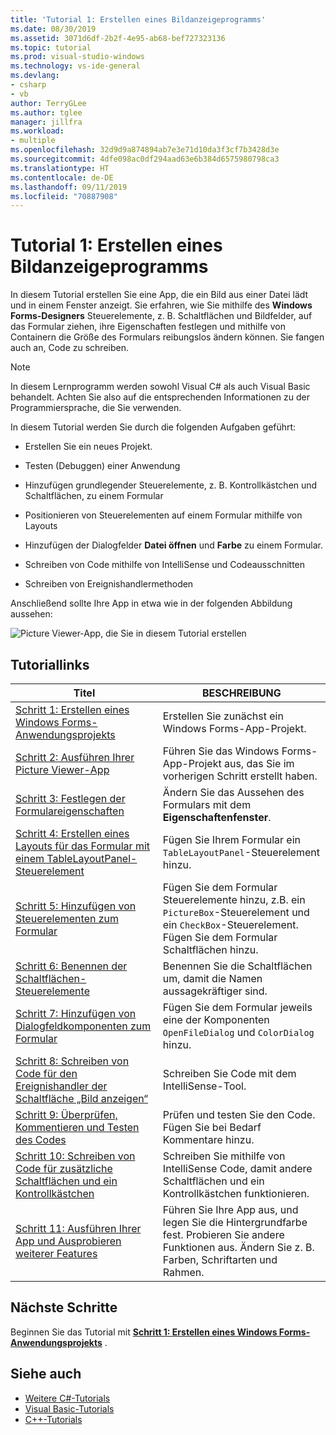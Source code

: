 ```yaml
---
title: 'Tutorial 1: Erstellen eines Bildanzeigeprogramms'
ms.date: 08/30/2019
ms.assetid: 3071d6df-2b2f-4e95-ab68-bef727323136
ms.topic: tutorial
ms.prod: visual-studio-windows
ms.technology: vs-ide-general
ms.devlang:
- csharp
- vb
author: TerryGLee
ms.author: tglee
manager: jillfra
ms.workload:
- multiple
ms.openlocfilehash: 32d9d9a874894ab7e3e71d10da3f3cf7b3428d3e
ms.sourcegitcommit: 4dfe098ac0df294aad63e6b384d6575980798ca3
ms.translationtype: HT
ms.contentlocale: de-DE
ms.lasthandoff: 09/11/2019
ms.locfileid: "70887908"
---
```

# <a name="tutorial-1-create-a-picture-viewer"></a>Tutorial 1: Erstellen eines Bildanzeigeprogramms

In diesem Tutorial erstellen Sie eine App, die ein Bild aus einer Datei lädt und in einem Fenster anzeigt. Sie erfahren, wie Sie mithilfe des **Windows Forms-Designers** Steuerelemente, z. B. Schaltflächen und Bildfelder, auf das Formular ziehen, ihre Eigenschaften festlegen und mithilfe von Containern die Größe des Formulars reibungslos ändern können. Sie fangen auch an, Code zu schreiben.

> [!NOTE]
> In diesem Lernprogramm werden sowohl Visual C# als auch Visual Basic behandelt. Achten Sie also auf die entsprechenden Informationen zu der Programmiersprache, die Sie verwenden.

In diesem Tutorial werden Sie durch die folgenden Aufgaben geführt:

* Erstellen Sie ein neues Projekt.

* Testen (Debuggen) einer Anwendung

* Hinzufügen grundlegender Steuerelemente, z. B. Kontrollkästchen und Schaltflächen, zu einem Formular

* Positionieren von Steuerelementen auf einem Formular mithilfe von Layouts

* Hinzufügen der Dialogfelder **Datei öffnen** und **Farbe** zu einem Formular.

* Schreiben von Code mithilfe von IntelliSense und Codeausschnitten

* Schreiben von Ereignishandlermethoden

Anschließend sollte Ihre App in etwa wie in der folgenden Abbildung aussehen:

![Picture Viewer-App, die Sie in diesem Tutorial erstellen](../ide/media/express_pictureviewerdone.png)

## <a name="tutorial-links"></a>Tutoriallinks

|Titel|BESCHREIBUNG|
|-----------|-----------------|
|[Schritt 1: Erstellen eines Windows Forms-Anwendungsprojekts](../ide/step-1-create-a-windows-forms-application-project.md)|Erstellen Sie zunächst ein Windows Forms-App-Projekt.|
|[Schritt 2: Ausführen Ihrer Picture Viewer-App](../ide/step-2-run-your-program.md)|Führen Sie das Windows Forms-App-Projekt aus, das Sie im vorherigen Schritt erstellt haben.|
|[Schritt 3: Festlegen der Formulareigenschaften](../ide/step-3-set-your-form-properties.md)|Ändern Sie das Aussehen des Formulars mit dem **Eigenschaftenfenster**.|
|[Schritt 4: Erstellen eines Layouts für das Formular mit einem TableLayoutPanel-Steuerelement](../ide/step-4-lay-out-your-form-with-a-tablelayoutpanel-control.md)|Fügen Sie Ihrem Formular ein `TableLayoutPanel`-Steuerelement hinzu.|
|[Schritt 5: Hinzufügen von Steuerelementen zum Formular](../ide/step-5-add-controls-to-your-form.md)|Fügen Sie dem Formular Steuerelemente hinzu, z.B. ein `PictureBox`-Steuerelement und ein `CheckBox`-Steuerelement. Fügen Sie dem Formular Schaltflächen hinzu.|
|[Schritt 6: Benennen der Schaltflächen-Steuerelemente](../ide/step-6-name-your-button-controls.md)|Benennen Sie die Schaltflächen um, damit die Namen aussagekräftiger sind.|
|[Schritt 7: Hinzufügen von Dialogfeldkomponenten zum Formular](../ide/step-7-add-dialog-components-to-your-form.md)|Fügen Sie dem Formular jeweils eine der Komponenten `OpenFileDialog` und `ColorDialog` hinzu.|
|[Schritt 8: Schreiben von Code für den Ereignishandler der Schaltfläche „Bild anzeigen“](../ide/step-8-write-code-for-the-show-a-picture-button-event-handler.md)|Schreiben Sie Code mit dem IntelliSense-Tool.|
|[Schritt 9: Überprüfen, Kommentieren und Testen des Codes](../ide/step-9-review-comment-and-test-your-code.md)|Prüfen und testen Sie den Code. Fügen Sie bei Bedarf Kommentare hinzu.|
|[Schritt 10: Schreiben von Code für zusätzliche Schaltflächen und ein Kontrollkästchen](../ide/step-10-write-code-for-additional-buttons-and-a-check-box.md)|Schreiben Sie mithilfe von IntelliSense Code, damit andere Schaltflächen und ein Kontrollkästchen funktionieren.|
|[Schritt 11: Ausführen Ihrer App und Ausprobieren weiterer Features](../ide/step-11-run-your-program-and-try-other-features.md)|Führen Sie Ihre App aus, und legen Sie die Hintergrundfarbe fest. Probieren Sie andere Funktionen aus. Ändern Sie z. B. Farben, Schriftarten und Rahmen.|

## <a name="next-steps"></a>Nächste Schritte

Beginnen Sie das Tutorial mit **[Schritt 1: Erstellen eines Windows Forms-Anwendungsprojekts](../ide/step-1-create-a-windows-forms-application-project.md)** .

## <a name="see-also"></a>Siehe auch

* [Weitere C#-Tutorials](/visualstudio/get-started/csharp/)
* [Visual Basic-Tutorials](/visualstudio/get-started/visual-basic/)
* [C++-Tutorials](../ide/getting-started-with-cpp-in-visual-studio.md)
